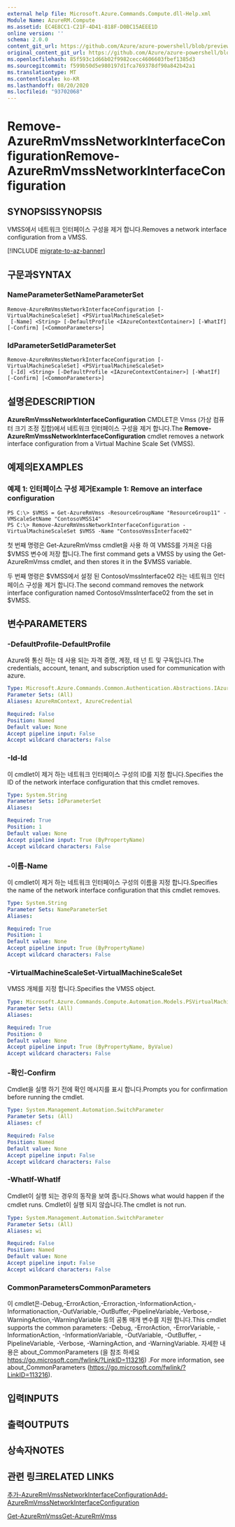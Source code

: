 ```yaml
---
external help file: Microsoft.Azure.Commands.Compute.dll-Help.xml
Module Name: AzureRM.Compute
ms.assetid: EC4E8CC1-C21F-4D41-818F-D0BC15AEEE1D
online version: ''
schema: 2.0.0
content_git_url: https://github.com/Azure/azure-powershell/blob/preview/src/ResourceManager/Compute/Stack/Commands.Compute/help/Remove-AzureRmVmssNetworkInterfaceConfiguration.md
original_content_git_url: https://github.com/Azure/azure-powershell/blob/preview/src/ResourceManager/Compute/Stack/Commands.Compute/help/Remove-AzureRmVmssNetworkInterfaceConfiguration.md
ms.openlocfilehash: 85f593c1d66b02f9982cecc4606603fbef1385d3
ms.sourcegitcommit: f599b50d5e980197d1fca769378df90a842b42a1
ms.translationtype: MT
ms.contentlocale: ko-KR
ms.lasthandoff: 08/20/2020
ms.locfileid: "93702068"
---
```

# <span data-ttu-id="8aa4b-101">Remove-AzureRmVmssNetworkInterfaceConfiguration</span><span class="sxs-lookup"><span data-stu-id="8aa4b-101">Remove-AzureRmVmssNetworkInterfaceConfiguration</span></span>

## <span data-ttu-id="8aa4b-102">SYNOPSIS</span><span class="sxs-lookup"><span data-stu-id="8aa4b-102">SYNOPSIS</span></span>
<span data-ttu-id="8aa4b-103">VMSS에서 네트워크 인터페이스 구성을 제거 합니다.</span><span class="sxs-lookup"><span data-stu-id="8aa4b-103">Removes a network interface configuration from a VMSS.</span></span>

[!INCLUDE [migrate-to-az-banner](../../includes/migrate-to-az-banner.md)]

## <span data-ttu-id="8aa4b-104">구문과</span><span class="sxs-lookup"><span data-stu-id="8aa4b-104">SYNTAX</span></span>

### <span data-ttu-id="8aa4b-105">NameParameterSet</span><span class="sxs-lookup"><span data-stu-id="8aa4b-105">NameParameterSet</span></span>
```
Remove-AzureRmVmssNetworkInterfaceConfiguration [-VirtualMachineScaleSet] <PSVirtualMachineScaleSet>
 [-Name] <String> [-DefaultProfile <IAzureContextContainer>] [-WhatIf] [-Confirm] [<CommonParameters>]
```

### <span data-ttu-id="8aa4b-106">IdParameterSet</span><span class="sxs-lookup"><span data-stu-id="8aa4b-106">IdParameterSet</span></span>
```
Remove-AzureRmVmssNetworkInterfaceConfiguration [-VirtualMachineScaleSet] <PSVirtualMachineScaleSet>
 [-Id] <String> [-DefaultProfile <IAzureContextContainer>] [-WhatIf] [-Confirm] [<CommonParameters>]
```

## <span data-ttu-id="8aa4b-107">설명은</span><span class="sxs-lookup"><span data-stu-id="8aa4b-107">DESCRIPTION</span></span>
<span data-ttu-id="8aa4b-108">**AzureRmVmssNetworkInterfaceConfiguration** CMDLET은 Vmss (가상 컴퓨터 크기 조정 집합)에서 네트워크 인터페이스 구성을 제거 합니다.</span><span class="sxs-lookup"><span data-stu-id="8aa4b-108">The **Remove-AzureRmVmssNetworkInterfaceConfiguration** cmdlet removes a network interface configuration from a Virtual Machine Scale Set (VMSS).</span></span>

## <span data-ttu-id="8aa4b-109">예제의</span><span class="sxs-lookup"><span data-stu-id="8aa4b-109">EXAMPLES</span></span>

### <span data-ttu-id="8aa4b-110">예제 1: 인터페이스 구성 제거</span><span class="sxs-lookup"><span data-stu-id="8aa4b-110">Example 1: Remove an interface configuration</span></span>
```
PS C:\> $VMSS = Get-AzureRmVmss -ResourceGroupName "ResourceGroup11" -VMScaleSetName "ContosoVMSS14"
PS C:\> Remove-AzureRmVmssNetworkInterfaceConfiguration -VirtualMachineScaleSet $VMSS -Name "ContosoVmssInterface02"
```

<span data-ttu-id="8aa4b-111">첫 번째 명령은 Get-AzureRmVmss cmdlet을 사용 하 여 VMSS를 가져온 다음 $VMSS 변수에 저장 합니다.</span><span class="sxs-lookup"><span data-stu-id="8aa4b-111">The first command gets a VMSS by using the Get-AzureRmVmss cmdlet, and then stores it in the $VMSS variable.</span></span>

<span data-ttu-id="8aa4b-112">두 번째 명령은 $VMSS에서 설정 된 ContosoVmssInterface02 라는 네트워크 인터페이스 구성을 제거 합니다.</span><span class="sxs-lookup"><span data-stu-id="8aa4b-112">The second command removes the network interface configuration named ContosoVmssInterface02 from the set in $VMSS.</span></span>

## <span data-ttu-id="8aa4b-113">변수</span><span class="sxs-lookup"><span data-stu-id="8aa4b-113">PARAMETERS</span></span>

### <span data-ttu-id="8aa4b-114">-DefaultProfile</span><span class="sxs-lookup"><span data-stu-id="8aa4b-114">-DefaultProfile</span></span>
<span data-ttu-id="8aa4b-115">Azure와 통신 하는 데 사용 되는 자격 증명, 계정, 테 넌 트 및 구독입니다.</span><span class="sxs-lookup"><span data-stu-id="8aa4b-115">The credentials, account, tenant, and subscription used for communication with azure.</span></span>

```yaml
Type: Microsoft.Azure.Commands.Common.Authentication.Abstractions.IAzureContextContainer
Parameter Sets: (All)
Aliases: AzureRmContext, AzureCredential

Required: False
Position: Named
Default value: None
Accept pipeline input: False
Accept wildcard characters: False
```

### <span data-ttu-id="8aa4b-116">-Id</span><span class="sxs-lookup"><span data-stu-id="8aa4b-116">-Id</span></span>
<span data-ttu-id="8aa4b-117">이 cmdlet이 제거 하는 네트워크 인터페이스 구성의 ID를 지정 합니다.</span><span class="sxs-lookup"><span data-stu-id="8aa4b-117">Specifies the ID of the network interface configuration that this cmdlet removes.</span></span>

```yaml
Type: System.String
Parameter Sets: IdParameterSet
Aliases: 

Required: True
Position: 1
Default value: None
Accept pipeline input: True (ByPropertyName)
Accept wildcard characters: False
```

### <span data-ttu-id="8aa4b-118">-이름</span><span class="sxs-lookup"><span data-stu-id="8aa4b-118">-Name</span></span>
<span data-ttu-id="8aa4b-119">이 cmdlet이 제거 하는 네트워크 인터페이스 구성의 이름을 지정 합니다.</span><span class="sxs-lookup"><span data-stu-id="8aa4b-119">Specifies the name of the network interface configuration that this cmdlet removes.</span></span>

```yaml
Type: System.String
Parameter Sets: NameParameterSet
Aliases: 

Required: True
Position: 1
Default value: None
Accept pipeline input: True (ByPropertyName)
Accept wildcard characters: False
```

### <span data-ttu-id="8aa4b-120">-VirtualMachineScaleSet</span><span class="sxs-lookup"><span data-stu-id="8aa4b-120">-VirtualMachineScaleSet</span></span>
<span data-ttu-id="8aa4b-121">VMSS 개체를 지정 합니다.</span><span class="sxs-lookup"><span data-stu-id="8aa4b-121">Specifies the VMSS object.</span></span>

```yaml
Type: Microsoft.Azure.Commands.Compute.Automation.Models.PSVirtualMachineScaleSet
Parameter Sets: (All)
Aliases: 

Required: True
Position: 0
Default value: None
Accept pipeline input: True (ByPropertyName, ByValue)
Accept wildcard characters: False
```

### <span data-ttu-id="8aa4b-122">-확인</span><span class="sxs-lookup"><span data-stu-id="8aa4b-122">-Confirm</span></span>
<span data-ttu-id="8aa4b-123">Cmdlet을 실행 하기 전에 확인 메시지를 표시 합니다.</span><span class="sxs-lookup"><span data-stu-id="8aa4b-123">Prompts you for confirmation before running the cmdlet.</span></span>

```yaml
Type: System.Management.Automation.SwitchParameter
Parameter Sets: (All)
Aliases: cf

Required: False
Position: Named
Default value: None
Accept pipeline input: False
Accept wildcard characters: False
```

### <span data-ttu-id="8aa4b-124">-WhatIf</span><span class="sxs-lookup"><span data-stu-id="8aa4b-124">-WhatIf</span></span>
<span data-ttu-id="8aa4b-125">Cmdlet이 실행 되는 경우의 동작을 보여 줍니다.</span><span class="sxs-lookup"><span data-stu-id="8aa4b-125">Shows what would happen if the cmdlet runs.</span></span> <span data-ttu-id="8aa4b-126">Cmdlet이 실행 되지 않습니다.</span><span class="sxs-lookup"><span data-stu-id="8aa4b-126">The cmdlet is not run.</span></span>

```yaml
Type: System.Management.Automation.SwitchParameter
Parameter Sets: (All)
Aliases: wi

Required: False
Position: Named
Default value: None
Accept pipeline input: False
Accept wildcard characters: False
```

### <span data-ttu-id="8aa4b-127">CommonParameters</span><span class="sxs-lookup"><span data-stu-id="8aa4b-127">CommonParameters</span></span>
<span data-ttu-id="8aa4b-128">이 cmdlet은-Debug,-ErrorAction,-Erroraction,-InformationAction,-Informationaction,-OutVariable,-OutBuffer,-PipelineVariable,-Verbose,-WarningAction,-WarningVariable 등의 공통 매개 변수를 지원 합니다.</span><span class="sxs-lookup"><span data-stu-id="8aa4b-128">This cmdlet supports the common parameters: -Debug, -ErrorAction, -ErrorVariable, -InformationAction, -InformationVariable, -OutVariable, -OutBuffer, -PipelineVariable, -Verbose, -WarningAction, and -WarningVariable.</span></span> <span data-ttu-id="8aa4b-129">자세한 내용은 about_CommonParameters (을 참조 하세요 https://go.microsoft.com/fwlink/?LinkID=113216) .</span><span class="sxs-lookup"><span data-stu-id="8aa4b-129">For more information, see about_CommonParameters (https://go.microsoft.com/fwlink/?LinkID=113216).</span></span>

## <span data-ttu-id="8aa4b-130">입력</span><span class="sxs-lookup"><span data-stu-id="8aa4b-130">INPUTS</span></span>

## <span data-ttu-id="8aa4b-131">출력</span><span class="sxs-lookup"><span data-stu-id="8aa4b-131">OUTPUTS</span></span>

## <span data-ttu-id="8aa4b-132">상속자</span><span class="sxs-lookup"><span data-stu-id="8aa4b-132">NOTES</span></span>

## <span data-ttu-id="8aa4b-133">관련 링크</span><span class="sxs-lookup"><span data-stu-id="8aa4b-133">RELATED LINKS</span></span>

[<span data-ttu-id="8aa4b-134">추가-AzureRmVmssNetworkInterfaceConfiguration</span><span class="sxs-lookup"><span data-stu-id="8aa4b-134">Add-AzureRmVmssNetworkInterfaceConfiguration</span></span>](./Add-AzureRmVmssNetworkInterfaceConfiguration.md)

[<span data-ttu-id="8aa4b-135">Get-AzureRmVmss</span><span class="sxs-lookup"><span data-stu-id="8aa4b-135">Get-AzureRmVmss</span></span>](./Get-AzureRmVmss.md)


